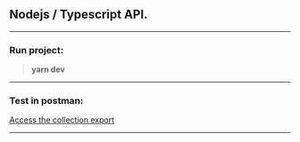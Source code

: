 ## Nodejs / Typescript API.
___
### Run project:
> **yarn dev**
___

### Test in postman:
[Access the collection export](https://github.com/williamtrindade/rocketseat-nodejs-course/blob/master/postman/Products%20API.postman_collection.json)
___

